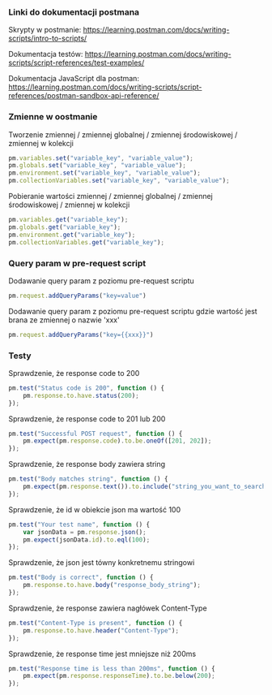 ### Linki do dokumentacji postmana

Skrypty w postmanie: 
https://learning.postman.com/docs/writing-scripts/intro-to-scripts/

Dokumentacja testów:
https://learning.postman.com/docs/writing-scripts/script-references/test-examples/

Dokumentacja JavaScript dla postman:
https://learning.postman.com/docs/writing-scripts/script-references/postman-sandbox-api-reference/


### Zmienne w oostmanie

Tworzenie zmiennej / zmiennej globalnej / zmiennej środowiskowej / zmiennej w kolekcji

```js 
pm.variables.set("variable_key", "variable_value");
pm.globals.set("variable_key", "variable_value");
pm.environment.set("variable_key", "variable_value");
pm.collectionVariables.set("variable_key", "variable_value");
```

Pobieranie wartości zmiennej / zmiennej globalnej / zmiennej środowiskowej / zmiennej w kolekcji

```js 
pm.variables.get("variable_key");
pm.globals.get("variable_key");
pm.environment.get("variable_key");
pm.collectionVariables.get("variable_key");
```

### Query param  w pre-request script 


Dodawanie query param z poziomu pre-request scriptu
```js 
pm.request.addQueryParams("key=value")
```

Dodawanie query param z poziomu pre-request scriptu gdzie wartość jest brana ze zmiennej o nazwie 'xxx'
```js 
pm.request.addQueryParams("key={{xxx}}")
```


### Testy

Sprawdzenie, że response code to 200
```js 
pm.test("Status code is 200", function () {
    pm.response.to.have.status(200);
});

```

Sprawdzenie, że response code to 201 lub 200
```js 
pm.test("Successful POST request", function () {
    pm.expect(pm.response.code).to.be.oneOf([201, 202]);
});
```

Sprawdzenie, że response body zawiera string
```js 
pm.test("Body matches string", function () {
    pm.expect(pm.response.text()).to.include("string_you_want_to_search");
});
```

Sprawdzenie, że id w obiekcie json ma wartość 100
```js 
pm.test("Your test name", function () {
    var jsonData = pm.response.json();
    pm.expect(jsonData.id).to.eql(100);
});
```

Sprawdzenie, że json jest tówny konkretnemu stringowi
```js 
pm.test("Body is correct", function () {
    pm.response.to.have.body("response_body_string");
});
```

Sprawdzenie, że response zawiera nagłówek Content-Type
```js 
pm.test("Content-Type is present", function () {
    pm.response.to.have.header("Content-Type");
});
```


Sprawdzenie, że response time jest mniejsze niż 200ms
```js 
pm.test("Response time is less than 200ms", function () {
    pm.expect(pm.response.responseTime).to.be.below(200);
});
```

